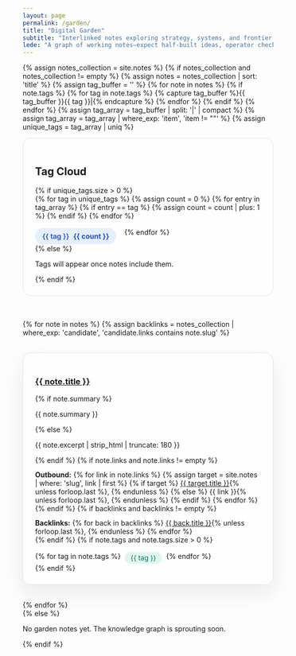 ```yaml
---
layout: page
permalink: /garden/
title: "Digital Garden"
subtitle: "Interlinked notes exploring strategy, systems, and frontier tech"
lede: "A graph of working notes—expect half-built ideas, operator checklists, and connective tissue between research domains."
---
```


{% assign notes_collection = site.notes %}
{% if notes_collection and notes_collection != empty %}
  {% assign notes = notes_collection | sort: 'title' %}
  {% assign tag_buffer = '' %}
  {% for note in notes %}
    {% if note.tags %}
      {% for tag in note.tags %}
        {% capture tag_buffer %}{{ tag_buffer }}{{ tag }}|{% endcapture %}
      {% endfor %}
    {% endif %}
  {% endfor %}
  {% assign tag_array = tag_buffer | split: '|' | compact %}
  {% assign tag_array = tag_array | where_exp: 'item', 'item != ""' %}
  {% assign unique_tags = tag_array | uniq %}

  <section class="garden-tags" aria-label="Tag cloud">
    <h2>Tag Cloud</h2>
    {% if unique_tags.size > 0 %}
      <ul>
        {% for tag in unique_tags %}
          {% assign count = 0 %}
          {% for entry in tag_array %}
            {% if entry == tag %}
              {% assign count = count | plus: 1 %}
            {% endif %}
          {% endfor %}
          <li><span>{{ tag }}</span><strong>{{ count }}</strong></li>
        {% endfor %}
      </ul>
    {% else %}
      <p class="empty-state">Tags will appear once notes include them.</p>
    {% endif %}
  </section>

  <section class="garden-notes" aria-label="Garden notes">
    {% for note in notes %}
      {% assign backlinks = notes_collection | where_exp: 'candidate', 'candidate.links contains note.slug' %}
      <article>
        <h3><a href="{{ note.url }}">{{ note.title }}</a></h3>
        {% if note.summary %}
          <p>{{ note.summary }}</p>
        {% else %}
          <p>{{ note.excerpt | strip_html | truncate: 180 }}</p>
        {% endif %}
        {% if note.links and note.links != empty %}
          <p class="garden-links"><strong>Outbound:</strong>
            {% for link in note.links %}
              {% assign target = site.notes | where: 'slug', link | first %}
              {% if target %}
                <a href="{{ target.url }}">{{ target.title }}</a>{% unless forloop.last %}, {% endunless %}
              {% else %}
                {{ link }}{% unless forloop.last %}, {% endunless %}
              {% endif %}
            {% endfor %}
          </p>
        {% endif %}
        {% if backlinks and backlinks != empty %}
          <p class="garden-links"><strong>Backlinks:</strong>
            {% for back in backlinks %}
              <a href="{{ back.url }}">{{ back.title }}</a>{% unless forloop.last %}, {% endunless %}
            {% endfor %}
          </p>
        {% endif %}
        {% if note.tags and note.tags.size > 0 %}
          <p class="garden-tags-inline">
            {% for tag in note.tags %}
              <span>{{ tag }}</span>
            {% endfor %}
          </p>
        {% endif %}
      </article>
    {% endfor %}
  </section>
{% else %}
  <p class="empty-state">No garden notes yet. The knowledge graph is sprouting soon.</p>
{% endif %}

<style>
.garden-tags {
  margin-bottom: 3rem;
  padding: 1.5rem;
  border: 1px solid var(--border-color, #e5e7eb);
  border-radius: 1rem;
  background: var(--card-bg, rgba(255, 255, 255, 0.7));
}

.garden-tags ul {
  list-style: none;
  margin: 0;
  padding: 0;
  display: flex;
  flex-wrap: wrap;
  gap: 1rem;
}

.garden-tags li {
  display: inline-flex;
  align-items: center;
  gap: 0.5rem;
  padding: 0.5rem 0.9rem;
  border-radius: 999px;
  background: rgba(59, 130, 246, 0.12);
  color: #1d4ed8;
  font-weight: 600;
}

.garden-notes {
  display: grid;
  gap: 2rem;
}

.garden-notes article {
  padding: 1.5rem;
  border: 1px solid var(--border-color, #e5e7eb);
  border-radius: 1rem;
  background: var(--card-bg, rgba(255, 255, 255, 0.7));
  box-shadow: 0 18px 40px rgba(15, 23, 42, 0.08);
}

.garden-links {
  margin: 0.75rem 0 0;
}

.garden-tags-inline {
  margin: 1rem 0 0;
  display: flex;
  flex-wrap: wrap;
  gap: 0.5rem;
}

.garden-tags-inline span {
  padding: 0.25rem 0.75rem;
  border-radius: 999px;
  background: rgba(16, 185, 129, 0.12);
  color: #047857;
  font-size: 0.85rem;
}
</style>
